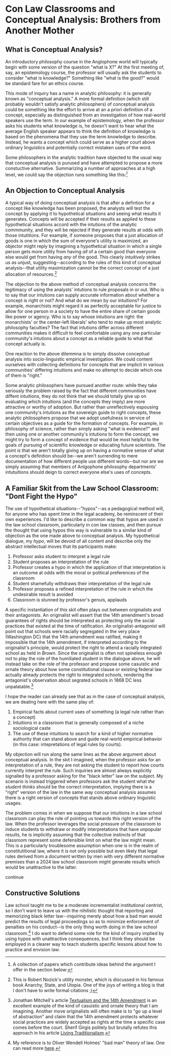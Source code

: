 # Con Law Classrooms and Conceptual Analysis: Brothers from Another Mother

## What is Conceptual Analysis?

An introductory philosophy course in the Anglophone world will typically begin with some version of the question "what is X?" At the first meeting of, say, an epistemology course, the professor will usually ask the students to consider "what is knowledge?" Something like "what is the good?" would be standard fare for an ethics course. 

This mode of inquiry has a name in analytic philosophy: it is generally known as "conceptual analysis." A more formal definition (which still probably wouldn't satisfy analytic philosophers) of conceptual analysis could be something like the effort to arrive at an a priori definition of a concept, especially as distinguished from an investigation of how real-world speakers use the term. In our example of epistemology, when the professor asks his students what knowledge is, he doesn't want to hear what the average English speaker appears to think the definition of knowledge is based on the phenomena that they use the term knowledge to describe. Instead, he wants a concept which could serve as a higher court above ordinary linguistics and potentially correct mistaken uses of the word.

Some philosophers in the analytic tradition have objected to the usual way that conceptual analysis is purused and have attempted to propose a more constuctive alternative. Summarizing a number of approaches at a high level, we could say the objection runs something like this:[^1] 

## An Objection to Conceptual Analysis

A typical way of doing conceptual analysis is that after a defintion for a concept like knowledge has been proposed, the analysts will test the concept by applying it to hypothetical situations and seeing what results it generates. Concepts will be accepted if their results as applied to these hypothetical situations accord with the intutions of the analytic commmunity, and they will be rejected if they generate results at odds with those intutitions. For example, if someone proposes that a just allocation of goods is one in which the sum of everyone's utility is maximized, an objector might reply by imagining a hypothetical situation in which a single person gets more utility from having *all* of a certain good than everyone else would get from having *any* of the good. This clearly *intuitively* strikes us as unjust, suggesting--according to the rules of this kind of conceptual analysis--that  utility maximization cannot be the correct concept of a just allocation of resources.[^2]  

The objection to the above method of conceptual analysis concerns the legitimacy of using the analysts' intutions to rule proposals in or out. Who is to say that our intutions can supply accurate information about whether a concept is right or not? And what do we mean by *our* intuitions? For example, monarchists might regard it as perfectly acceptable for justice to allow for one person in a society to have the entire share of certain goods like power or agency. Who is to say whose intuitions are right: the monarchists' or the center-left liberals' who tend to make up most analytic philosophy faculties? The fact that intutions differ across different communities makes it difficult to feel comfortable using any one particular community's intutions about a concept as a reliable guide to what that concept actually is.

One reaction to the above dilemmna is to simply dissolve conceptual analysis into socio-linguistic empirical investigation. We could content ourselves with collecting definitions for concepts that are implicit in various communities' differing intuitions and make no attempt to decide which one of them is "right." 

Some analytic philosophers have pursued another route: while they take seriously the problem raised by the fact that different communities have diffent intuitions, they do not think that we should totally give up on evaluating which intuitions (and the concepts they imply) are more attractive or worthy of adoption. But rather than unreflectively espousing one community's intutions as the sovereign guide to right concepts, these analytic philosophers propose that we adopt usefulness in service of certain objectives as a guide for the formation of concepts. For example, in philosophy of science, rather than simply asking "what is evidence?" and then using one or another community's intutions to form the concept, we might try to form a concept of evidence that would be most helpful to the goals of pursuing of scientific knowledge or educating future scientists. The point is that we aren't totally giving up on having a normative sense of what a concept's definition should be--we aren't surrending to mere documentation of how different people use different words--but nor are we simply assuming that members of Anlgophone philosophy departments' intutuitions should deign to correct everyone else's uses of concepts.

## A Familiar Skit from the Law School Classroom: "Dont Fight the Hypo"

The use of hypothetical situations--"hypos"--as a pedagogical method will, for anyone who has spent time in the legal academy, be reminscent of their own experiences. I'd like to describe a common way that hypos are used in the law school classroom, particularly in con law classes, and then pursue the thought that using hypos this way is vulnerable to a similar kind of objection as the one made above to conceptual analysis. My hypothetical dialogue, my *hypo*, will be devoid of all content and describe only the abstract intellectual moves that its participants make: 

1. Professor asks student to interpret a legal rule
2. Student proposes an interpretation of the rule
3. Professor creates a hypo in which the application of that interpretation is an outcome at odds with the moral or political preferences of the classroom
4. Student shamefully withdraws their interpretation of the legal rule
5. Professor proposes a refined interpretation of the rule in which the undesirable result is avoided
6. Classroom is stunned by professor's genuis, applauds

A specific instantiation of this skit often plays out between originalists and their antagonists. An originalist will assert that the 14th amendment's broad guarantees of rights should be interpreted as protecting only the social practices that existed at the time of ratification. An originalist-antagonist will point out that schools were racially segregated in the very place (Washington DC) that the 14th amendment was ratified, making it impossible that the 14th amendment, if interpreted according to the originalist's principle, would protect the right to attend a racially integrated school as held in *Brown*. Since the originalist is often not spineless enough not to play the role of the humiliated student in the dialogue above, he will instead take on the role of the professor and propose some casuistic and ornate theory about how some constitutional clause or existing federal law actually already protects the right to integrated schools, rendering the antagonist's observation about segrated schools in 1868 DC less unpalatable.[^3] 

I hope the reader can already see that as in the case of conceptual analysis, we are dealing here with the same play of:
1. Empirical facts about current uses of something (a legal rule rather than a concept)
2. Intuitions in a classroom that is generally composed of a niche sociological caste
3. The use of these intuitions to search for a kind of higher normative authority that can stand above and guide real-world empirical behavior (in this case: intepretations of legal rules by courts). 

My objection will run along the same lines as the above argument about conceptual analysis. In the skit I imagined, when the professor asks for an interpretation of a rule, they are not asking the student to report how courts currently interpret the rule. Such inquiries are almost always explicitly signalled by a professor asking for the "black letter" law on the subject. My scenario is instead triggered when professors ask the student what *the student thinks* should be the correct interpretation, implying there is a "right" version of the law in the same way conceptual analysis assumes there is a right version of concepts that stands above ordinary linguistic usages.

The problem comes in when we suppose that our intuitions in a law school classroom can play the role of pointing us towards this right version of the law. When the professor leverages the social pressure of the classroom to induce students to withdraw or modify interpretations that have unpopular results, he is implicitly assuming that the collective instincts of that classroom represent some defensible limit on what the law might mean. This is a particularly troublesome assumption when one is in the realm of constitutitional law, where it is not only possible but even likely that legal rules derived from a document written by men with very different normative premises than a 2024 law school classroom might generate results which would be unattractive to the latter.

continue

## Constructive Solutions

Law school taught me to be a moderate incrementalist institutional centrist, so I don't want to leave us with the nihilistic thought that reporting and memorizing black letter law--inquiring merely about how a bad man would predict the results of legal proceedings so as to minimize enforcement of penalties on his conduct--is the only thing worth doing in the law school classroom.[^4] I do want to defend some role for the kind of inquiry implied by using hypos with unattractive consequences, but I think they should be employed in a clearer way to teach students specific lessons about how to practice and envision law.



[^1]: A collection of papers which contribute ideas behind the argument I offer in the section below: 

[^2]: This is Robert Nozick's utility monster, which is discussed in his famous book Anarchy, State, and Utopia. One of the joys of writing a blog is that I don't have to write formal citations ;)
  
[^3]: Jonathan Mitchell's article [Textualism and the 14th Amendment](https://papers.ssrn.com/sol3/papers.cfm?abstract_id=2972974) is an excellent example of the kind of casuistic and ornate theory that I am imagining. Another move originalists will often make is to "go up a level of abstraction" and claim that the 14th amendment protects whatever social practices are widely accepted as rights at the time a specific case comes before the court. Sherif Girgis politely but brutally refutes this approach in his article [Living Traditionalism](https://papers.ssrn.com/sol3/papers.cfm?abstract_id=4366019). 

[^4]: My reference is to Oliver Wendell Holmes' "bad man" theory of law. One can read more [here](https://ir.lawnet.fordham.edu/cgi/viewcontent.cgi?article=4750&context=flr).
